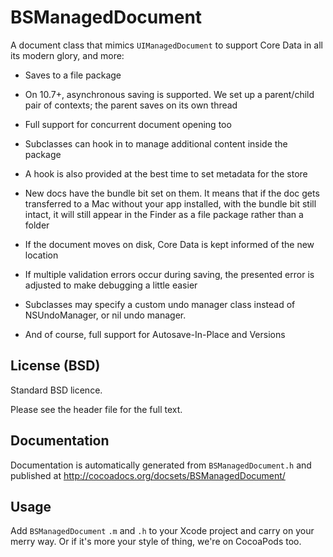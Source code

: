# BSManagedDocument

  A document class that mimics `UIManagedDocument` to support Core Data in all its modern glory, and more:

  *   Saves to a file package

  *   On 10.7+, asynchronous saving is supported. We set up a parent/child pair of contexts; the parent saves on its own thread

  *   Full support for concurrent document opening too

  *   Subclasses can hook in to manage additional content inside the package

  *   A hook is also provided at the best time to set metadata for the store

  *   New docs have the bundle bit set on them. It means that if the doc gets transferred to a Mac without your app installed, with the bundle bit still intact, it will still appear in the Finder as a file package rather than a folder

  *   If the document moves on disk, Core Data is kept informed of the new location

  *   If multiple validation errors occur during saving, the presented error is adjusted to make debugging a little easier
  
  *   Subclasses may specify a custom undo manager class instead of NSUndoManager, or nil undo manager.

  *   And of course, full support for Autosave-In-Place and Versions

## License (BSD)

Standard BSD licence.

Please see the header file for the full text.

## Documentation

Documentation is automatically generated from `BSManagedDocument.h` and published at http://cocoadocs.org/docsets/BSManagedDocument/

## Usage

Add `BSManagedDocument` `.m` and `.h` to your Xcode project and carry on your merry way. Or if it's more your style of thing, we're on CocoaPods too. 

